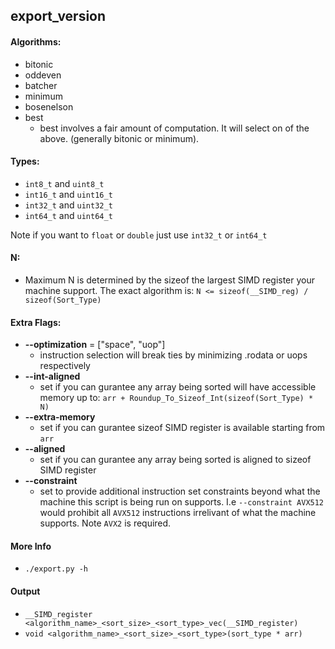 ## export_version

#### Algorithms:
- bitonic
- oddeven
- batcher
- minimum
- bosenelson
- best
    - best involves a fair amount of computation. It will select on of the above. (generally bitonic or minimum). 

#### Types:
- ```int8_t``` and ```uint8_t```
- ```int16_t``` and ```uint16_t```
- ```int32_t``` and ```uint32_t```
- ```int64_t``` and ```uint64_t```

Note if you want to ```float``` or ```double``` just use ```int32_t``` or ```int64_t```

#### N:
- Maximum N is determined by the sizeof the largest SIMD register your machine support. The exact algorithm is: ```N <= sizeof(__SIMD_reg) / sizeof(Sort_Type)```


#### Extra Flags:
- **--optimization** = ["space", "uop"]
    - instruction selection will break ties by minimizing .rodata or uops respectively
- **--int-aligned**
    - set if you can gurantee any array being sorted will have accessible memory up to: ```arr + Roundup_To_Sizeof_Int(sizeof(Sort_Type) * N)```
- **--extra-memory**
    - set if you can gurantee sizeof SIMD register is available starting from ```arr```
- **--aligned**
    - set if you can gurantee any array being sorted is aligned to sizeof SIMD register
- **--constraint**
    - set to provide additional instruction set constraints beyond what the machine this script is being run on supports. I.e ```--constraint AVX512``` would prohibit all ```AVX512``` instructions irrelivant of what the machine supports. Note ```AVX2``` is required.
    
    
#### More Info
- ```./export.py -h```

#### Output
- ```__SIMD_register <algorithm_name>_<sort_size>_<sort_type>_vec(__SIMD_register)```
- ```void <algorithm_name>_<sort_size>_<sort_type>(sort_type * arr)```


